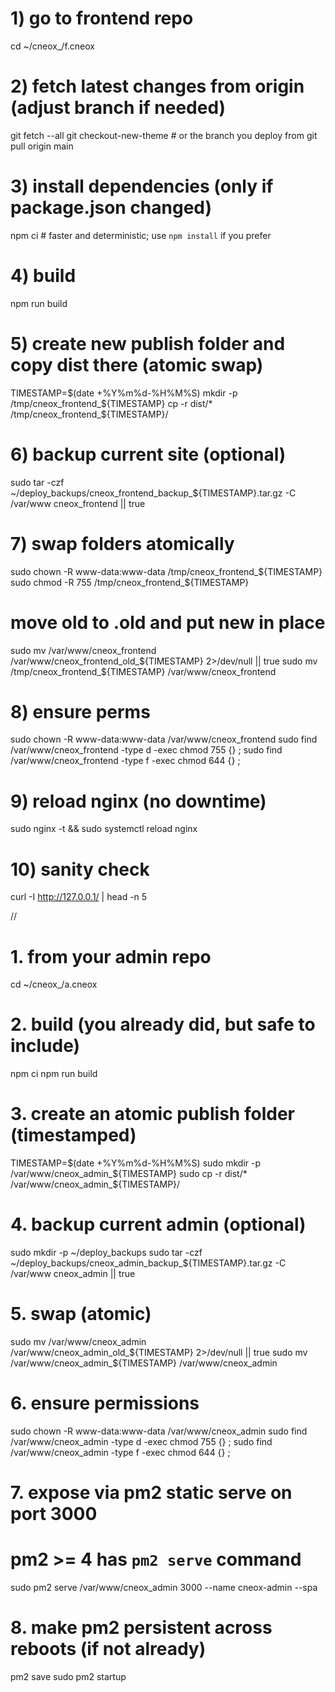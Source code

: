 # 1) go to frontend repo
cd ~/cneox_/f.cneox

# 2) fetch latest changes from origin (adjust branch if needed)
git fetch --all
git checkout-new-theme        # or the branch you deploy from
git pull origin main

# 3) install dependencies (only if package.json changed)
npm ci                  # faster and deterministic; use `npm install` if you prefer

# 4) build
npm run build

# 5) create new publish folder and copy dist there (atomic swap)
TIMESTAMP=$(date +%Y%m%d-%H%M%S)
mkdir -p /tmp/cneox_frontend_${TIMESTAMP}
cp -r dist/* /tmp/cneox_frontend_${TIMESTAMP}/

# 6) backup current site (optional)
sudo tar -czf ~/deploy_backups/cneox_frontend_backup_${TIMESTAMP}.tar.gz -C /var/www cneox_frontend || true

# 7) swap folders atomically
sudo chown -R www-data:www-data /tmp/cneox_frontend_${TIMESTAMP}
sudo chmod -R 755 /tmp/cneox_frontend_${TIMESTAMP}
# move old to .old and put new in place
sudo mv /var/www/cneox_frontend /var/www/cneox_frontend_old_${TIMESTAMP} 2>/dev/null || true
sudo mv /tmp/cneox_frontend_${TIMESTAMP} /var/www/cneox_frontend

# 8) ensure perms
sudo chown -R www-data:www-data /var/www/cneox_frontend
sudo find /var/www/cneox_frontend -type d -exec chmod 755 {} \;
sudo find /var/www/cneox_frontend -type f -exec chmod 644 {} \;

# 9) reload nginx (no downtime)
sudo nginx -t && sudo systemctl reload nginx

# 10) sanity check
curl -I http://127.0.0.1/ | head -n 5








// 

# 1. from your admin repo
cd ~/cneox_/a.cneox

# 2. build (you already did, but safe to include)
npm ci
npm run build

# 3. create an atomic publish folder (timestamped)
TIMESTAMP=$(date +%Y%m%d-%H%M%S)
sudo mkdir -p /var/www/cneox_admin_${TIMESTAMP}
sudo cp -r dist/* /var/www/cneox_admin_${TIMESTAMP}/

# 4. backup current admin (optional)
sudo mkdir -p ~/deploy_backups
sudo tar -czf ~/deploy_backups/cneox_admin_backup_${TIMESTAMP}.tar.gz -C /var/www cneox_admin || true

# 5. swap (atomic)
sudo mv /var/www/cneox_admin /var/www/cneox_admin_old_${TIMESTAMP} 2>/dev/null || true
sudo mv /var/www/cneox_admin_${TIMESTAMP} /var/www/cneox_admin

# 6. ensure permissions
sudo chown -R www-data:www-data /var/www/cneox_admin
sudo find /var/www/cneox_admin -type d -exec chmod 755 {} \;
sudo find /var/www/cneox_admin -type f -exec chmod 644 {} \;

# 7. expose via pm2 static serve on port 3000
# pm2 >= 4 has `pm2 serve` command
sudo pm2 serve /var/www/cneox_admin 3000 --name cneox-admin --spa

# 8. make pm2 persistent across reboots (if not already)
pm2 save
sudo pm2 startup